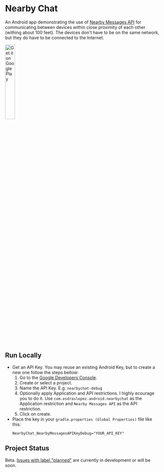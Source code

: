 # Nearby Chat

An Android app demonstrating the use of [Nearby Messages API](https://developers.google.com/nearby/messages/overview) for communicating between devices within close proximity of each other (withing about 100 feet). The devices don't have to be on the same network, but they do have to be connected to the Internet.

<a href='https://play.google.com/store/apps/details?id=com.esdraslopez.android.nearbychat&pcampaignid=github'><img width='25%' height='25%' alt='Get it on Google Play' src='https://play.google.com/intl/en_us/badges/images/generic/en_badge_web_generic.png'/></a>

## Run Locally
* Get an API Key. You may reuse an existing Android Key, but to create a new one follow the steps bellow: 
  1. Go to the [Google Developers Console](https://console.developers.google.com/flows/enableapi?apiid=copresence&keyType=CLIENT_SIDE_ANDROID&reusekey=true).
  2. Create or select a project.
  3. Name the API Key. E.g. ```nearbychat-debug```
  4. Optionally apply Application and API restrictions. I highly ecourage you to do it. Use ```com.esdraslopez.android.nearbychat``` as the Application restriction and ```Nearby Messages API``` as the API restriction.
  5. Click on create.
* Place the key in your ```gradle.properties (Global Properties)``` file like this:
  ``` 
  NearbyChat_NearbyMessagesAPIKeyDebug="YOUR_API_KEY" 
  ```
 ## Project Status
Beta. [Issues with label "planned"](https://github.com/EzraLopez/nearbychat-private/labels/planned) are currently in development or will be soon.
